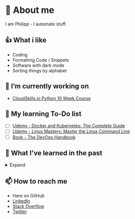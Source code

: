 # 👹 About me

I am Philipp - I automate stuff.

## 👍 What i like

- Coding
- Formatting Code / Snippets
- Software with dark mode
- Sorting things by alphabet

## 🔭 I’m currently working on

- [CloudSkills.io Python 10 Week Course](https://cloudskills.io/courses/python)

## 🌱 My learning To-Do list

- [ ] [Udemy - Docker and Kubernetes: The Complete Guide](https://www.udemy.com/course/docker-and-kubernetes-the-complete-guide/)
- [ ] [Udemy - Linux Mastery: Master the Linux Command Line](https://www.udemy.com/course/linux-mastery/)
- [ ] [Book - The DevOps Handbook](https://www.oreilly.com/library/view/the-devops-handbook/9781457191381/)

## 📖 What I've learned in the past

<details>
<summary>Expand</summary>

- [x] [04/21 - Exam - AZ-400 - Designing and Implementing Microsoft DevOps Solutions](https://docs.microsoft.com/en-us/learn/certifications/exams/az-400)
- [x] [04/21 Microsoft Azure DevOps Engineer Certification AZ-400](https://cloudskills.io)
- [x] [02/21 - Udemy - Dive into Ansible](https://www.udemy.com/course/diveintoansible/)
- [x] [02/21 - Exam - AZ-104 - Microsoft Azure Administrator](https://docs.microsoft.com/en-us/learn/certifications/exams/az-104)
- [x] [01/21 - 02/21 - Udemy - AZ-104 Microsoft Azure Administrator II](https://www.udemy.com/course/microsoft-certified-azure-administrator/)
- [x] [12/20 - 01/21 - Udemy - AZ-104 Microsoft Azure Administrator I](https://www.udemy.com/course/70533-azure/)
- [x] [10/20 - Professional Scrum Master I](https://www.scrum.org/professional-scrum-master-i-certification)
- [x] 09/20+ - [VIM and VIM in VS Code](https://github.com/VSCodeVim/Vim)
- [x] 08/20+ - 10 Finger typing
</details>

## 📫 How to reach me

- Here on GitHub
- [LinkedIn](https://www.linkedin.com/in/philipp-maier-801b54138)
- [Stack Overflow](https://stackoverflow.com/users/14100666/philmph)
- [Twitter](https://twitter.com/philmph)
